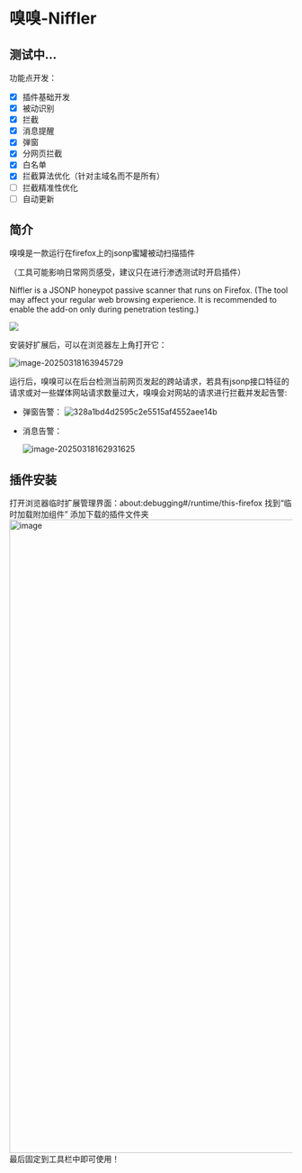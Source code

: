 # 嗅嗅-Niffler

## 测试中...

功能点开发：

- [x] 插件基础开发
- [x] 被动识别
- [x] 拦截
- [x] 消息提醒
- [x] 弹窗
- [x] 分网页拦截
- [x] 白名单
- [x] 拦截算法优化（针对主域名而不是所有）
- [ ] 拦截精准性优化
- [ ] 自动更新

## 简介

嗅嗅是一款运行在firefox上的jsonp蜜罐被动扫描插件

（工具可能影响日常网页感受，建议只在进行渗透测试时开启插件）

Niffler is a JSONP honeypot passive scanner that runs on Firefox.
(The tool may affect your regular web browsing experience. It is recommended to enable the add-on only during penetration testing.)

![](https://yuy0ung.oss-cn-chengdu.aliyuncs.com/icon-96.png)

安装好扩展后，可以在浏览器左上角打开它：

![image-20250318163945729](https://yuy0ung.oss-cn-chengdu.aliyuncs.com/image-20250318163945729.png)

运行后，嗅嗅可以在后台检测当前网页发起的跨站请求，若具有jsonp接口特征的请求或对一些媒体网站请求数量过大，嗅嗅会对网站的请求进行拦截并发起告警:

* 弹窗告警：
  ![328a1bd4d2595c2e5515af4552aee14b](https://yuy0ung.oss-cn-chengdu.aliyuncs.com/328a1bd4d2595c2e5515af4552aee14b.png)

* 消息告警：

  ![image-20250318162931625](https://yuy0ung.oss-cn-chengdu.aliyuncs.com/image-20250318162931625.png)

## 插件安装
打开浏览器临时扩展管理界面：about:debugging#/runtime/this-firefox
找到“临时加载附加组件” 添加下载的插件文件夹
<img width="1125" alt="image" src="https://yuy0ung.oss-cn-chengdu.aliyuncs.com/1ab5a432-7fee-4c62-a489-7cb005f76206.png" />
最后固定到工具栏中即可使用！
